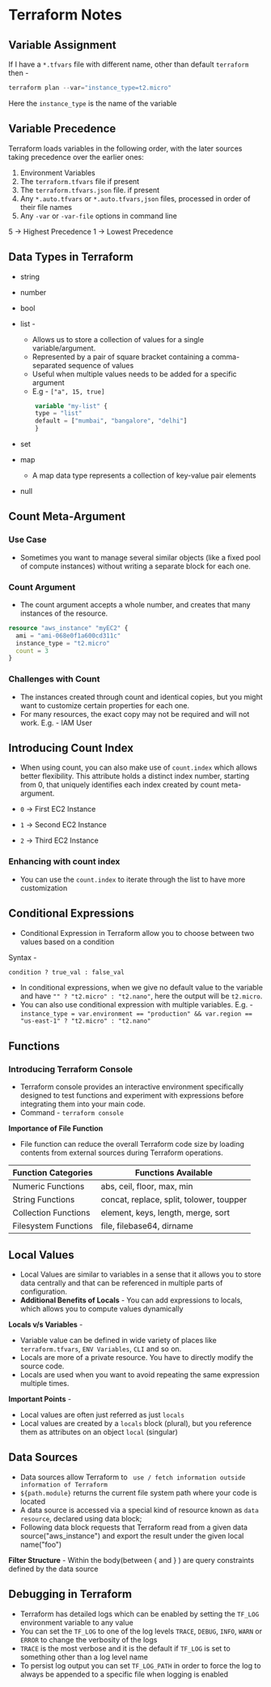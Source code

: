 # Terraform Notes

## Variable Assignment

If I have a `*.tfvars` file with different name, other than default `terraform` then -

```powershell
terraform plan --var="instance_type=t2.micro"
```

Here the `instance_type` is the name of the variable

## Variable Precedence

Terraform loads variables in the following order, with the later sources taking precedence over the earlier ones:

1. Environment Variables
2. The `terraform.tfvars` file if present
3. The `terraform.tfvars.json` file. if present
4. Any `*.auto.tfvars` or `*.auto.tfvars,json` files, processed in order of their file names
5. Any `-var` or `-var-file` options in command line

5 -> Highest Precedence
1 -> Lowest Precedence

## Data Types in Terraform

-   string
-   number
-   bool
-   list -

    -   Allows us to store a collection of values for a single variable/argument.
    -   Represented by a pair of square bracket containing a comma-separated sequence of values
    -   Useful when multiple values needs to be added for a specific argument
    -   E.g - `["a", 15, true]`

    ```terraform
        variable "my-list" {
        type = "list"
        default = ["mumbai", "bangalore", "delhi"]
        }

    ```

-   set
-   map
    -   A map data type represents a collection of key-value pair elements
-   null

## Count Meta-Argument

### Use Case

-   Sometimes you want to manage several similar objects (like a fixed pool of compute instances) without writing a separate block for each one.

### Count Argument

-   The count argument accepts a whole number, and creates that many instances of the resource.

```terraform
resource "aws_instance" "myEC2" {
  ami = "ami-068e0f1a600cd311c"
  instance_type = "t2.micro"
  count = 3
}
```

### Challenges with Count

-   The instances created through count and identical copies, but you might want to customize certain properties for each one.
-   For many resources, the exact copy may not be required and will not work. E.g. - IAM User

## Introducing Count Index

-   When using count, you can also make use of `count.index` which allows better flexibility. This attribute holds a distinct index number, starting from 0, that uniquely identifies each index created by count meta-argument.

-   `0` -> First EC2 Instance
-   `1` -> Second EC2 Instance
-   `2` -> Third EC2 Instance

### Enhancing with count index

-   You can use the `count.index` to iterate through the list to have more customization

## Conditional Expressions

-   Conditional Expression in Terraform allow you to choose between two values based on a condition

Syntax -

```terraform
condition ? true_val : false_val
```

-   In conditional expressions, when we give no default value to the variable and have `"" ? "t2.micro" : "t2.nano"`, here the output will be `t2.micro`.
-   You can also use conditional expression with multiple variables. E.g. -
    `instance_type = var.environment == "production" && var.region == "us-east-1" ? "t2.micro" : "t2.nano"`

## Functions

### Introducing Terraform Console

-   Terraform console provides an interactive environment specifically designed to test functions and experiment with expressions before integrating them into your main code.
-   Command - `terraform console`

**Importance of File Function**

-   File function can reduce the overall Terraform code size by loading contents from external sources during Terraform operations.

| Function Categories  | Functions Available                      |
| -------------------- | ---------------------------------------- |
| Numeric Functions    | abs, ceil, floor, max, min               |
| String Functions     | concat, replace, split, tolower, toupper |
| Collection Functions | element, keys, length, merge, sort       |
| Filesystem Functions | file, filebase64, dirname                |

## Local Values

-   Local Values are similar to variables in a sense that it allows you to store data centrally and that can be referenced in multiple parts of configuration.
-   **Additional Benefits of Locals** - You can add expressions to locals, which allows you to compute values dynamically

**Locals v/s Variables** -

-   Variable value can be defined in wide variety of places like `terraform.tfvars`, `ENV Variables`, `CLI` and so on.
-   Locals are more of a private resource. You have to directly modify the source code.
-   Locals are used when you want to avoid repeating the same expression multiple times.

**Important Points** -

-   Local values are often just referred as just `locals`
-   Local values are created by a `locals` block (plural), but you reference them as attributes on an object `local` (singular)

## Data Sources

-   Data sources allow Terraform to ` use / fetch information outside information of Terraform`
-   `${path.module}` returns the current file system path where your code is located
-   A data source is accessed via a special kind of resource known as `data resource`, declared using data block;
-   Following data block requests that Terraform read from a given data source("aws_instance") and export the result under the given local name("foo")

**Filter Structure** - Within the body(between { and } ) are query constraints defined by the data source

## Debugging in Terraform

-   Terraform has detailed logs which can be enabled by setting the `TF_LOG` environment variable to any value
-   You can set the `TF_LOG` to one of the log levels `TRACE`, `DEBUG`, `INFO`, `WARN` or `ERROR` to change the verbosity of the logs
-   `TRACE` is the most verbose and it is the default if `TF_LOG` is set to something other than a log level name
-   To persist log output you can set `TF_LOG_PATH` in order to force the log to always be appended to a specific file when logging is enabled
